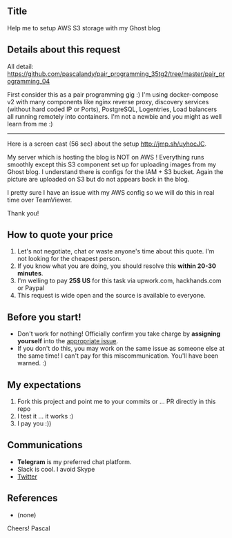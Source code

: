 ## Title
Help me to setup AWS S3 storage with my Ghost blog

## Details about this request
All detail: https://github.com/pascalandy/pair_programming_35tg2/tree/master/pair_programming_04

First consider this as a pair programming gig :) I'm using docker-compose v2 with many components like nginx reverse proxy, discovery services (without hard coded IP or Ports), PostgreSQL, Logentries, Load balancers all running remotely into containers. I'm not a newbie and you might as well learn from me :)

***

Here is a screen cast (56 sec) about the setup http://jmp.sh/uyhocJC. 

My server which is hosting the blog is NOT on AWS ! Everything runs smoothly except this S3 component set up for uploading images from my Ghost blog. I understand there is configs for the IAM + S3 bucket. Again the picture are uploaded on S3 but do not appears back in the blog.

I pretty sure I have an issue with my AWS config so we will do this in real time over TeamViewer.

Thank you!

## How to quote your price
1. Let's not negotiate, chat or waste anyone's time about this quote. I'm not looking for the cheapest person.
2. If you know what you are doing, you should resolve this **within 20-30 minutes**.
3. I'm welling to pay **25$ US** for this task via upwork.com, hackhands.com or Paypal
4. This request is wide open and the source is available to everyone.

## Before you start!
- Don't work for nothing! Officially confirm you take charge by **assigning yourself** into the [appropriate issue](https://github.com/pascalandy/pairing-work/issues/).
- If you don't do this, you may work on the same issue as someone else at the same time! I can't pay for this miscommunication. You'll have been warned. :)

## My expectations
1. Fork this project and point me to your commits or ... PR directly in this repo
2. I test it ... it works :)
3. I pay you :))

## Communications
- **Telegram** is my preferred chat platform.
- Slack is cool. I avoid Skype
- [Twitter](https://twitter.com/_pascalandy)

## References
- (none)

Cheers!
Pascal